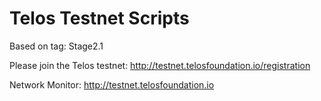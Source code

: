 # Telos Testnet Scripts

Based on tag: Stage2.1

Please join the Telos testnet: http://testnet.telosfoundation.io/registration

Network Monitor: http://testnet.telosfoundation.io  
